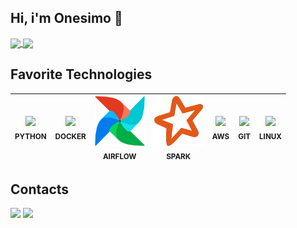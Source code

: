 ## Hi, i'm Onesimo 👋

<a href="https://github.com/anuraghazra/github-readme-stats">
  <img height=160 align="center" src="https://github-readme-stats.vercel.app/api?username=briito&theme=transparent&show_icons=true&card_width=180" />
</a>

<a href="https://github.com/anuraghazra/convoychat">
   <img height=160 align="center" src="https://github-readme-stats.vercel.app/api/top-langs/?username=briito&layout=compact&theme=transparent&card_width=300" />
</a>

## Favorite Technologies

|<img src="https://skillicons.dev/icons?i=py" style="width: 80px;"><br><sub>PYTHON</sub>|<img src="https://skillicons.dev/icons?i=docker" style="width: 80px;"><br><sub>DOCKER</sub>|<img src="https://raw.githubusercontent.com/devicons/devicon/master/icons/apacheairflow/apacheairflow-original.svg" style="width: 80px;"><br><sub>AIRFLOW</sub>|<img src="https://raw.githubusercontent.com/devicons/devicon/master/icons/apachespark/apachespark-original.svg" style="width: 80px;"><br><sub>SPARK</sub>|<img src="https://skillicons.dev/icons?i=aws" style="width: 80px;"><br><sub>AWS</sub>|<img src="https://skillicons.dev/icons?i=git" style="width: 80px;"><br><sub>GIT</sub>|<img src="https://skillicons.dev/icons?i=linux" style="width: 80px;"><br><sub>LINUX</sub>
| :---: | :---: | :---: |  :---: |  :---: |  :---: | :---: |
 
## Contacts

<div>
 <a href = "https://mail.google.com/mail/u/0/#inbox"><img src="https://img.shields.io/badge/-Gmail-%23333?style=for-the-badge&logo=gmail&logoColor='white'&target='_blank'"></a>
  <a href="https://www.linkedin.com/in/onsbrito" target="_blank"><img src="https://img.shields.io/badge/-LinkedIn-%230077B5?style=for-the-badge&logo=linkedin&logoColor="white" target="_blank"></a> 

</div>


